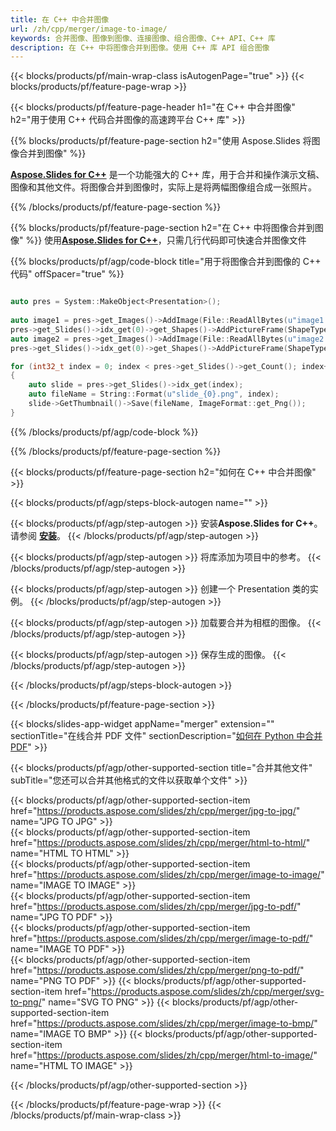 ```yaml
---
title: 在 C++ 中合并图像
url: /zh/cpp/merger/image-to-image/
keywords: 合并图像、图像到图像、连接图像、组合图像、C++ API、C++ 库
description: 在 C++ 中将图像合并到图像。使用 C++ 库 API 组合图像
---
```


{{< blocks/products/pf/main-wrap-class isAutogenPage="true" >}}
{{< blocks/products/pf/feature-page-wrap >}}

{{< blocks/products/pf/feature-page-header h1="在 C++ 中合并图像" h2="用于使用 C++ 代码合并图像的高速跨平台 C++ 库" >}}

{{% blocks/products/pf/feature-page-section h2="使用 Aspose.Slides 将图像合并到图像" %}}

[**Aspose.Slides for C++**](https://products.aspose.com/slides/zh/cpp/) 是一个功能强大的 C++ 库，用于合并和操作演示文稿、图像和其他文件。将图像合并到图像时，实际上是将两幅图像组合成一张照片。

{{% /blocks/products/pf/feature-page-section %}}




{{% blocks/products/pf/feature-page-section  h2="在 C++ 中将图像合并到图像" %}}
使用[**Aspose.Slides for C++**](https://products.aspose.com/slides/zh/cpp/)，只需几行代码即可快速合并图像文件

{{% blocks/products/pf/agp/code-block title="用于将图像合并到图像的 C++ 代码" offSpacer="true" %}}
```cpp

auto pres = System::MakeObject<Presentation>();
        
auto image1 = pres->get_Images()->AddImage(File::ReadAllBytes(u"image1.png"));
pres->get_Slides()->idx_get(0)->get_Shapes()->AddPictureFrame(ShapeType::Rectangle, 0.0f, 0.0f, 100.0f, 100.0f, image1);
auto image2 = pres->get_Images()->AddImage(File::ReadAllBytes(u"image2.png"));
pres->get_Slides()->idx_get(0)->get_Shapes()->AddPictureFrame(ShapeType::Rectangle, 0.0f, 200.0f, 100.0f, 100.0f, image2);

for (int32_t index = 0; index < pres->get_Slides()->get_Count(); index++)
{
    auto slide = pres->get_Slides()->idx_get(index);
    auto fileName = String::Format(u"slide_{0}.png", index);
    slide->GetThumbnail()->Save(fileName, ImageFormat::get_Png());
}
```
{{% /blocks/products/pf/agp/code-block %}}

{{% /blocks/products/pf/feature-page-section %}}




{{< blocks/products/pf/feature-page-section  h2="如何在 C++ 中合并图像" >}}


{{< blocks/products/pf/agp/steps-block-autogen name="" >}}


{{< blocks/products/pf/agp/step-autogen >}}
安装**Aspose.Slides for C++**。请参阅 [**安装**](https://docs.aspose.com/slides/cpp/installation/)。
{{< /blocks/products/pf/agp/step-autogen >}}

{{< blocks/products/pf/agp/step-autogen >}}
将库添加为项目中的参考。
{{< /blocks/products/pf/agp/step-autogen >}}

{{< blocks/products/pf/agp/step-autogen >}}
创建一个 Presentation 类的实例。
{{< /blocks/products/pf/agp/step-autogen >}}

{{< blocks/products/pf/agp/step-autogen >}}
加载要合并为相框的图像。
{{< /blocks/products/pf/agp/step-autogen >}}

{{< blocks/products/pf/agp/step-autogen >}}
保存生成的图像。
{{< /blocks/products/pf/agp/step-autogen >}}


{{< /blocks/products/pf/agp/steps-block-autogen >}}


{{< /blocks/products/pf/feature-page-section >}}




{{< blocks/slides-app-widget  appName="merger" extension="" sectionTitle="在线合并 PDF 文件" sectionDescription="[如何在 Python 中合并 PDF](https://products.aspose.com/slides/zh/python-net/merge/pdf/)" >}}

{{< blocks/products/pf/agp/other-supported-section title="合并其他文件" subTitle="您还可以合并其他格式的文件以获取单个文件" >}}

{{< blocks/products/pf/agp/other-supported-section-item href="https://products.aspose.com/slides/zh/cpp/merger/jpg-to-jpg/" name="JPG TO JPG" >}}    
{{< blocks/products/pf/agp/other-supported-section-item href="https://products.aspose.com/slides/zh/cpp/merger/html-to-html/" name="HTML TO HTML" >}}  
{{< blocks/products/pf/agp/other-supported-section-item href="https://products.aspose.com/slides/zh/cpp/merger/image-to-image/" name="IMAGE TO IMAGE" >}}  
{{< blocks/products/pf/agp/other-supported-section-item href="https://products.aspose.com/slides/zh/cpp/merger/jpg-to-pdf/" name="JPG TO PDF" >}}  
{{< blocks/products/pf/agp/other-supported-section-item href="https://products.aspose.com/slides/zh/cpp/merger/image-to-pdf/" name="IMAGE TO PDF" >}}  
{{< blocks/products/pf/agp/other-supported-section-item href="https://products.aspose.com/slides/zh/cpp/merger/png-to-pdf/" name="PNG TO PDF" >}}
{{< blocks/products/pf/agp/other-supported-section-item href="https://products.aspose.com/slides/zh/cpp/merger/svg-to-png/" name="SVG TO PNG" >}} 
{{< blocks/products/pf/agp/other-supported-section-item href="https://products.aspose.com/slides/zh/cpp/merger/image-to-bmp/" name="IMAGE TO BMP" >}} 
{{< blocks/products/pf/agp/other-supported-section-item href="https://products.aspose.com/slides/zh/cpp/merger/html-to-image/" name="HTML TO IMAGE" >}}    
  


{{< /blocks/products/pf/agp/other-supported-section >}}

{{< /blocks/products/pf/feature-page-wrap >}}
{{< /blocks/products/pf/main-wrap-class >}}